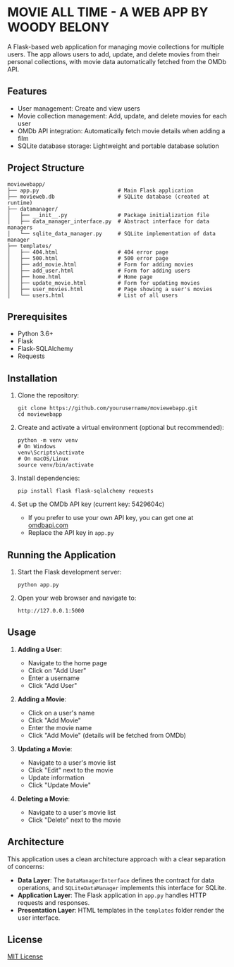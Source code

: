 # MOVIE ALL TIME - A WEB APP BY WOODY BELONY

A Flask-based web application for managing movie collections for multiple users. The app allows users to add, update, and delete movies from their personal collections, with movie data automatically fetched from the OMDb API.

## Features

- User management: Create and view users
- Movie collection management: Add, update, and delete movies for each user
- OMDb API integration: Automatically fetch movie details when adding a film
- SQLite database storage: Lightweight and portable database solution

## Project Structure

```
moviewebapp/
├── app.py                         # Main Flask application
├── movieweb.db                    # SQLite database (created at runtime)
├── datamanager/
│   ├── __init__.py                # Package initialization file
│   ├── data_manager_interface.py  # Abstract interface for data managers
│   └── sqlite_data_manager.py     # SQLite implementation of data manager
├── templates/
│   ├── 404.html                   # 404 error page
│   ├── 500.html                   # 500 error page
│   ├── add_movie.html             # Form for adding movies
│   ├── add_user.html              # Form for adding users
│   ├── home.html                  # Home page
│   ├── update_movie.html          # Form for updating movies
│   ├── user_movies.html           # Page showing a user's movies
│   └── users.html                 # List of all users
```

## Prerequisites

- Python 3.6+
- Flask
- Flask-SQLAlchemy
- Requests

## Installation

1. Clone the repository:
   ```
   git clone https://github.com/yourusername/moviewebapp.git
   cd moviewebapp
   ```

2. Create and activate a virtual environment (optional but recommended):
   ```
   python -m venv venv
   # On Windows
   venv\Scripts\activate
   # On macOS/Linux
   source venv/bin/activate
   ```

3. Install dependencies:
   ```
   pip install flask flask-sqlalchemy requests
   ```

4. Set up the OMDb API key (current key: 5429604c)
   - If you prefer to use your own API key, you can get one at [omdbapi.com](http://www.omdbapi.com/)
   - Replace the API key in `app.py`

## Running the Application

1. Start the Flask development server:
   ```
   python app.py
   ```

2. Open your web browser and navigate to:
   ```
   http://127.0.0.1:5000
   ```

## Usage

1. **Adding a User**:
   - Navigate to the home page
   - Click on "Add User"
   - Enter a username
   - Click "Add User"

2. **Adding a Movie**:
   - Click on a user's name
   - Click "Add Movie"
   - Enter the movie name
   - Click "Add Movie" (details will be fetched from OMDb)

3. **Updating a Movie**:
   - Navigate to a user's movie list
   - Click "Edit" next to the movie
   - Update information
   - Click "Update Movie"

4. **Deleting a Movie**:
   - Navigate to a user's movie list
   - Click "Delete" next to the movie

## Architecture

This application uses a clean architecture approach with a clear separation of concerns:

- **Data Layer**: The `DataManagerInterface` defines the contract for data operations, and `SQLiteDataManager` implements this interface for SQLite.
- **Application Layer**: The Flask application in `app.py` handles HTTP requests and responses.
- **Presentation Layer**: HTML templates in the `templates` folder render the user interface.


## License

[MIT License](LICENSE)
